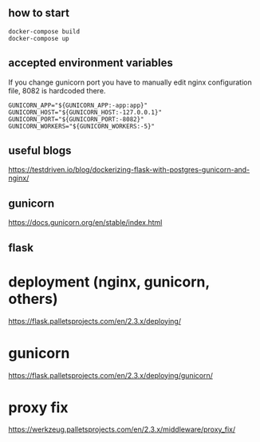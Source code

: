 ## how to start
```
docker-compose build
docker-compose up
```

## accepted environment variables
If you change gunicorn port you have to manually edit nginx configuration file, 8082 is hardcoded there.
```
GUNICORN_APP="${GUNICORN_APP:-app:app}"
GUNICORN_HOST="${GUNICORN_HOST:-127.0.0.1}"
GUNICORN_PORT="${GUNICORN_PORT:-8082}"
GUNICORN_WORKERS="${GUNICORN_WORKERS:-5}"
```

## useful blogs
https://testdriven.io/blog/dockerizing-flask-with-postgres-gunicorn-and-nginx/

## gunicorn
https://docs.gunicorn.org/en/stable/index.html

## flask
# deployment (nginx, gunicorn, others)
https://flask.palletsprojects.com/en/2.3.x/deploying/
# gunicorn
https://flask.palletsprojects.com/en/2.3.x/deploying/gunicorn/
# proxy fix
https://werkzeug.palletsprojects.com/en/2.3.x/middleware/proxy_fix/
